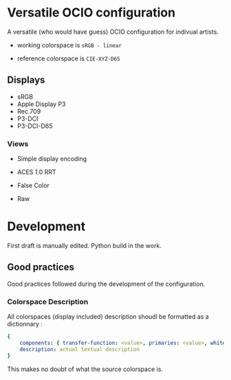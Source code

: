 # Versatile OCIO configuration

A versatile (who would have guess) OCIO configuration for indivual artists.

- working colorspace is `sRGB - linear`

- reference colorspace is `CIE-XYZ-D65`

## Displays

- sRGB
- Apple Display P3
- Rec.709
- P3-DCI
- P3-DCI-D65

### Views

- Simple display encoding

- ACES 1.0 RRT
- False Color
- Raw

# Development

First draft is manually edited. Python build in the work.

## Good practices

Good practices followed during the development of the configuration.

### Colorspace Description

All colorspaces (display included) description shoudl be formatted as a dictionnary :

```yaml
{
	components: { transfer-function: <value>, primaries: <value>, whitepoint: <value>},
	description: actual textual description
}
```

This makes no doubt of what the source colorspace is.